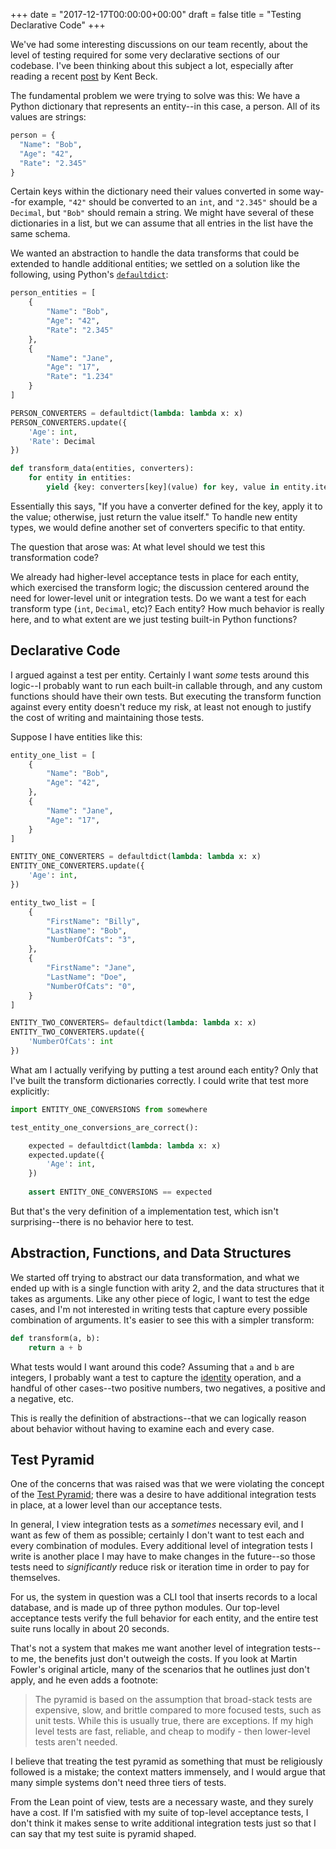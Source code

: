 +++
date = "2017-12-17T00:00:00+00:00"
draft = false 
title = "Testing Declarative Code"
+++

We've had some interesting discussions on our team recently, about the level of testing required for some very declarative sections of our codebase.  I've been thinking about this subject a lot, especially after reading a recent [post](https://www.facebook.com/notes/kent-beck/unit-tests/1726369154062608/) by Kent Beck.

The fundamental problem we were trying to solve was this:  We have a Python dictionary that represents an entity--in this case, a person.  All of its values are strings:

```python
person = {
  "Name": "Bob",
  "Age": "42",
  "Rate": "2.345"
}
```

Certain keys within the dictionary need their values converted in some way--for example, `"42"` should be converted to an `int`, and `"2.345"` should be a `Decimal`, but `"Bob"` should remain a string.  We might have several of these  dictionaries in a list, but we can assume that all entries in the list have the same schema.
  
We wanted an abstraction to handle the data transforms that could be extended to handle additional entities; we settled on a solution like the following, using Python's [`defaultdict`](https://docs.python.org/2/library/collections.html#collections.defaultdict):

```python
person_entities = [
    {
        "Name": "Bob",
        "Age": "42",
        "Rate": "2.345"
    }, 
    {
        "Name": "Jane",
        "Age": "17",
        "Rate": "1.234"
    }
]

PERSON_CONVERTERS = defaultdict(lambda: lambda x: x)
PERSON_CONVERTERS.update({
    'Age': int,
    'Rate': Decimal
})

def transform_data(entities, converters):
    for entity in entities:
        yield {key: converters[key](value) for key, value in entity.items()}
```

Essentially this says, "If you have a converter defined for the key, apply it to the value; otherwise, just return the value itself."  To handle new entity types, we would define another set of converters specific to that entity.

The question that arose was:  At what level should we test this transformation code?    

We already had higher-level acceptance tests in place for each entity, which exercised the transform logic; the discussion centered around the need for lower-level unit or integration tests.  Do we want a test for each transform type (`int`, `Decimal`, etc)?  Each entity?  How much behavior is really here, and to what extent are we just testing built-in Python functions?

## Declarative Code
I argued against a test per entity.  Certainly I want _some_ tests around this logic--I probably want to run each built-in callable through, and any custom functions should have their own tests.  But executing the transform function against every entity doesn't reduce my risk, at least not enough to justify the cost of writing and maintaining those tests.  

Suppose I have entities like this:

```python
entity_one_list = [
    {
        "Name": "Bob",
        "Age": "42",
    }, 
    {
        "Name": "Jane",
        "Age": "17",
    }
]

ENTITY_ONE_CONVERTERS = defaultdict(lambda: lambda x: x)
ENTITY_ONE_CONVERTERS.update({
    'Age': int,
})

entity_two_list = [
    {
        "FirstName": "Billy",
        "LastName": "Bob",
        "NumberOfCats": "3",
    }, 
    {
        "FirstName": "Jane",
        "LastName": "Doe",
        "NumberOfCats": "0",
    }
]

ENTITY_TWO_CONVERTERS= defaultdict(lambda: lambda x: x)
ENTITY_TWO_CONVERTERS.update({
    'NumberOfCats': int
})
``` 

What am I actually verifying by putting a test around each entity?  Only that I've built the transform dictionaries correctly.  I could write that test more explicitly:

```python
import ENTITY_ONE_CONVERSIONS from somewhere

test_entity_one_conversions_are_correct():

    expected = defaultdict(lambda: lambda x: x)
    expected.update({
        'Age': int,
    })
    
    assert ENTITY_ONE_CONVERSIONS == expected
```

But that's the very definition of a implementation test, which isn't surprising--there is no behavior here to test.

## Abstraction, Functions, and Data Structures

We started off trying to abstract our data transformation, and  what we ended up with is a single function with arity 2, and the data structures that it takes as arguments.  Like any other piece of logic, I want to test the edge cases, and I'm not interested in writing tests that capture every possible combination of arguments.  It's easier to see this with a simpler transform:

```python
def transform(a, b):
    return a + b
```

What tests would I want around this code?  Assuming that `a` and `b` are integers, I probably want a test to capture the [identity](https://en.wikipedia.org/wiki/Additive_identity) operation, and a handful of other cases--two positive numbers, two negatives, a positive and a negative, etc. 

This is really the definition of abstractions--that we can logically reason about behavior without having to examine each and every case.

## Test Pyramid

One of the concerns that was raised was that we were violating the concept of the [Test Pyramid](https://martinfowler.com/bliki/TestPyramid.html); there was a desire to have additional integration tests in place, at a lower level than our acceptance tests.

In general, I view integration tests as a _sometimes_ necessary evil, and I want as few of them as possible; certainly I don't want to test each and every combination of modules.  Every additional level of integration tests I write is another place I may have to make changes in the future--so those tests need to _significantly_ reduce risk or iteration time in order to pay for themselves.

For us, the system in question was a CLI tool that inserts records to a local database, and is made up of three python modules.  Our top-level acceptance tests verify the full behavior for each entity, and the entire test suite runs locally in about 20 seconds.

That's not a system that makes me want another level of integration tests--to me, the benefits just don't outweigh the costs.  If you look at Martin Fowler's original article, many of the scenarios that he outlines just don't apply, and he even adds a footnote:

>The pyramid is based on the assumption that broad-stack tests are expensive, slow, and brittle compared to more focused tests, such as unit tests. While this is usually true, there are exceptions. If my high level tests are fast, reliable, and cheap to modify - then lower-level tests aren't needed.

I believe that treating the test pyramid as something that must be religiously followed is a mistake; the context matters immensely, and I would argue that many simple systems don't need three tiers of tests. 

From the Lean point of view, tests are a necessary waste, and they surely have a cost.  If I'm satisfied with my suite of top-level acceptance tests, I don't think it makes sense to write additional integration tests just so that I can say that my test suite is pyramid shaped.
